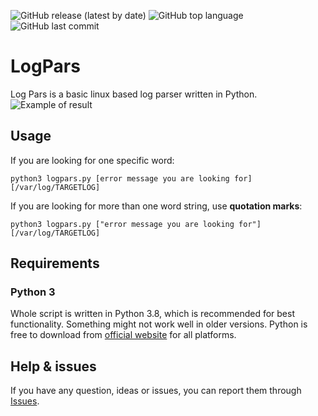 ![GitHub release (latest by date)](https://img.shields.io/github/v/release/cyb3rd3s/LogPars?style=for-the-badge) ![GitHub top language](https://img.shields.io/github/languages/top/cyb3rd3s/LogPars?style=for-the-badge) ![GitHub last commit](https://img.shields.io/github/last-commit/cyb3rd3s/LogPars?style=for-the-badge)
# LogPars
Log Pars is a basic linux based log parser written in Python.
![Example of result](https://github.com/cyb3rd3s/cyb3rd3s/blob/main/logpars_example.png)
## Usage
If you are looking for one specific word:
```
python3 logpars.py [error message you are looking for] [/var/log/TARGETLOG]
```
If you are looking for more than one word string, use **quotation marks**:
```
python3 logpars.py ["error message you are looking for"] [/var/log/TARGETLOG]
```

## Requirements

### Python 3
Whole script is written in Python 3.8, which is recommended for best functionality. Something might not work well in older versions. Python is free to download from [official website](https://www.python.org/downloads/) for all platforms.

## Help & issues
If you have any question, ideas or issues, you can report them through [Issues](https://github.com/cyb3rd3s/LogPars/issues).
